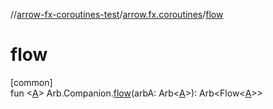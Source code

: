 //[arrow-fx-coroutines-test](../../index.md)/[arrow.fx.coroutines](index.md)/[flow](flow.md)

# flow

[common]\
fun &lt;[A](flow.md)&gt; Arb.Companion.[flow](flow.md)(arbA: Arb&lt;[A](flow.md)&gt;): Arb&lt;Flow&lt;[A](flow.md)&gt;&gt;
